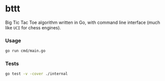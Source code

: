 # bttt
Big Tic Tac Toe algorithm written in Go, with command line interface (much like `UCI` for chess engines).


### Usage

```bash
go run cmd/main.go
```

### Tests
```bash
go test -v -cover ./internal
```
